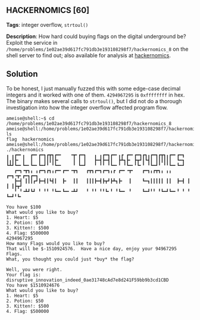 ## HACKERNOMICS [60]
**Tags**: integer overflow, `strtoul()`

**Description**: How hard could buying flags on the digital underground be? Exploit the service in `/home/problems/1e02ae39d617fc791db3e193108298f7/hackernomics_8` on the shell server to find out; also available for analysis at [hackernomics](hackernomics).

## Solution

To be honest, I just manually fuzzed this with some edge-case decimal integers and it worked with one of them. `4294967295` is `0xffffffff` in hex. The binary makes several calls to `strtoul()`, but I did not do a thorough investigation into how the integer overflow affected program flow.

```
ameise@shell:~$ cd /home/problems/1e02ae39d617fc791db3e193108298f7/hackernomics_8
ameise@shell:/home/problems/1e02ae39d617fc791db3e193108298f7/hackernomics_8$ ls
flag  hackernomics
ameise@shell:/home/problems/1e02ae39d617fc791db3e193108298f7/hackernomics_8$ ./hackernomics 
╻ ╻┏━╸╻  ┏━╸┏━┓┏┳┓┏━╸   ╺┳╸┏━┓   ╻ ╻┏━┓┏━╸╻┏ ┏━╸┏━┓┏┓╻┏━┓┏┳┓╻┏━╸┏━┓
┃╻┃┣╸ ┃  ┃  ┃ ┃┃┃┃┣╸     ┃ ┃ ┃   ┣━┫┣━┫┃  ┣┻┓┣╸ ┣┳┛┃┗┫┃ ┃┃┃┃┃┃  ┗━┓
┗┻┛┗━╸┗━╸┗━╸┗━┛╹ ╹┗━╸    ╹ ┗━┛   ╹ ╹╹ ╹┗━╸╹ ╹┗━╸╹┗╸╹ ╹┗━┛╹ ╹╹┗━╸┗━┛
   ┏━┓╺┳┓╻ ╻┏━┓┏┓╻┏━╸┏━╸╺┳┓   ┏┳┓┏━┓┏━┓╻┏ ┏━╸╺┳╸   ┏━┓╻┏┳┓╻ ╻╻  ┏━┓╺┳╸┏━┓┏━┓
   ┣━┫ ┃┃┃┏┛┣━┫┃┗┫┃  ┣╸  ┃┃   ┃┃┃┣━┫┣┳┛┣┻┓┣╸  ┃    ┗━┓┃┃┃┃┃ ┃┃  ┣━┫ ┃ ┃ ┃┣┳┛
   ╹ ╹╺┻┛┗┛ ╹ ╹╹ ╹┗━╸┗━╸╺┻┛   ╹ ╹╹ ╹╹┗╸╹ ╹┗━╸ ╹    ┗━┛╹╹ ╹┗━┛┗━╸╹ ╹ ╹ ┗━┛╹┗╸

You have $100
What would you like to buy?
1. Heart: $5
2. Potion: $50
3. Kitten!: $500
4. Flag: $500000
4294967295
How many Flags would you like to buy?
That will be $-1510924576.  Have a nice day, enjoy your 94967295 Flags.
What, you thought you could just *buy* the flag?

Well, you were right.
Your flag is: disruptive_innovation_indeed_0ae31748cAd7e8d241F59bb9b3cd1CBD
You have $1510924676
What would you like to buy?
1. Heart: $5
2. Potion: $50
3. Kitten!: $500
4. Flag: $500000

```